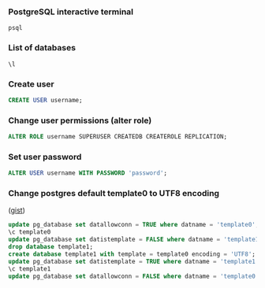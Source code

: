 ### PostgreSQL interactive terminal

```
psql
```

### List of databases

```
\l
```

### Create user

```sql
CREATE USER username;
```

### Change user permissions (alter role)

```sql
ALTER ROLE username SUPERUSER CREATEDB CREATEROLE REPLICATION;
```

### Set user password

```sql
ALTER USER username WITH PASSWORD 'password';
```

### Change postgres default template0 to UTF8 encoding

([gist](https://gist.github.com/ffmike/877447))

```sql
update pg_database set datallowconn = TRUE where datname = 'template0';
\c template0
update pg_database set datistemplate = FALSE where datname = 'template1';
drop database template1;
create database template1 with template = template0 encoding = 'UTF8';
update pg_database set datistemplate = TRUE where datname = 'template1';
\c template1
update pg_database set datallowconn = FALSE where datname = 'template0';
```

